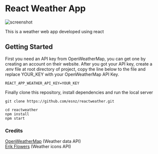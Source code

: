 
# React Weather App
![screenshot](https://drive.google.com/uc?export=view&id=1XCe85UZMgW4V60Nw6opljCYj3TO4XK8a)

This is a weather web app developed using react 

## Getting Started
First you need an API key from OpenWeatherMap, you can get one by creating an account on their website. After you got your API key, create a .env file at root directory of project, copy the line below to the file and replace YOUR_KEY with your OpenWeatherMap API Key.

```
REACT_APP_WEATHER_API_KEY=YOUR_KEY
```
Finally clone this repository, install dependencies and run the local server
```
git clone https://github.com/esnz/reactweather.git
```
```
cd reactweather
npm install
npm start
```

### Credits
[OpenWeatherMap](https://openweathermap.org/api) (Weather data API)\
[Erik Flowers](https://erikflowers.github.io/weather-icons/) (Weather icons API)
